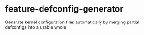 # feature-defconfig-generator
Generate kernel configuration files automatically by merging partial defconfigs into a usable whole
